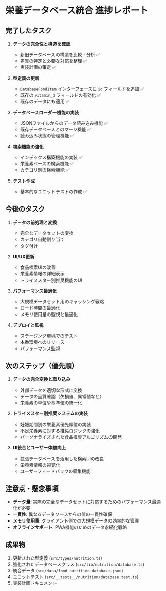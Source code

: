 # 栄養データベース統合 進捗レポート

## 完了したタスク

1. **データの完全性と構造を確認**
   - 新旧データベースの構造を比較・分析 ✅
   - 差異の特定と必要な対応を整理 ✅
   - 実装計画の策定 ✅

2. **型定義の更新**
   - `DatabaseFoodItem` インターフェースに `id` フィールドを追加 ✅
   - 既存の `vitamin_d` フィールドの有効化 ✅
   - 既存のデータにも適用 ✅

3. **データベースローダー機能の実装**
   - JSONファイルからのデータ読み込み機能 ✅
   - 既存データベースとのマージ機能 ✅
   - 読み込み状態の管理機能 ✅

4. **検索機能の強化**
   - インデックス構築機能の実装 ✅
   - 栄養素ベースの検索機能 ✅
   - カテゴリ別の検索機能 ✅

5. **テスト作成**
   - 基本的なユニットテストの作成 ✅

## 今後のタスク

1. **データの前処理と変換**
   - 完全なデータセットの変換
   - カテゴリ自動割り当て
   - タグ付け

2. **UI/UX更新**
   - 食品検索UIの改善
   - 栄養素情報の詳細表示
   - トライメスター別推奨機能のUI

3. **パフォーマンス最適化**
   - 大規模データセット用のキャッシング戦略
   - ロード時間の最適化
   - メモリ使用量の監視と最適化

4. **デプロイと監視**
   - ステージング環境でのテスト
   - 本番環境へのリリース
   - パフォーマンス監視

## 次のステップ（優先順）

1. **データの完全変換と取り込み**
   - 外部データを適切な形式に変換
   - データの品質確認（欠損値、異常値など）
   - 栄養素の単位や基準値の統一化

2. **トライメスター別推奨システムの実装**
   - 妊娠期間別の栄養素優先順位の実装
   - 不足栄養素に対する推奨ロジックの強化
   - パーソナライズされた食品推奨アルゴリズムの開発

3. **UI統合とユーザー体験向上**
   - 拡張データベースを活用した検索UIの改良
   - 栄養素情報の視覚化
   - ユーザーフィードバックの収集機能

## 注意点・懸念事項

- **データ量**: 実際の完全なデータセットに対応するためのパフォーマンス最適化が必要
- **一貫性**: 異なるデータソースからの値の一貫性確保
- **メモリ使用量**: クライアント側での大規模データの効率的な管理
- **オフラインサポート**: PWA機能のためのデータ永続化戦略

## 成果物

1. 更新された型定義 (`src/types/nutrition.ts`)
2. 強化されたデータベースクラス (`src/lib/nutrition/database.ts`)
3. 統合データ (`src/data/food_nutrition_database.json`)
4. ユニットテスト (`src/__tests__/nutrition/database.test.ts`)
5. 実装計画ドキュメント